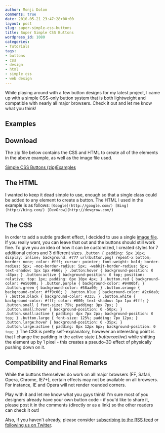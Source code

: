 ```yaml
---
author: Monji Dolon
comments: true
date: 2010-05-21 23:47:28+00:00
layout: post
slug: super-simple-css-buttons
title: Super Simple CSS Buttons
wordpress_id: 1080
categories:
- Tutorials
tags:
- buttons
- css
- design
- html
- simple css
- web design
---
```


While playing around with a few button designs for my latest project, I came up with a simple CSS-only button system that is both lightweight and compatible with nearly all major browsers.  Check it out and let me know what you think!



## Examples





## Download


The zip file below contains the CSS and HTML to create all of the elements in the above example, as well as the image file used.


[Simple CSS Buttons (zip)](http://devgrow.com/examples/cssbuttons/cssbuttons.zip)[Examples](http://devgrow.com/examples/cssbuttons/)




## The HTML


I wanted to keep it dead simple to use, enough so that a single class could be added to any element to create a button.  The HTML I used in the example is as follows:
`
[Google](http://google.com/)
[Bing](http://bing.com/)
[DevGrow](http://devgrow.com/)
`



## The CSS


In order to add a subtle gradient effect, I decided to use a single [image file](http://devgrow.com/examples/cssbuttons/button.png).  If you really want, you can leave that out and the buttons should still work fine.  To give you an idea of how it can be customized, I created styles for 7 additional colors and 3 different sizes.
`
.button {
	padding: 5px 10px;
	display: inline;
	background: #777 url(button.png) repeat-x bottom;
	border: none;
	color: #fff;
	cursor: pointer;
	font-weight: bold;
	border-radius: 5px;
	-moz-border-radius: 5px;
	-webkit-border-radius: 5px;
	text-shadow: 1px 1px #666;
	}
.button:hover {
	background-position: 0 -48px;
	}
.button:active {
	background-position: 0 top;
	position: relative;
	top: 1px;
	padding: 6px 10px 4px;
	}
.button.red { background-color: #e50000; }
.button.purple { background-color: #9400bf; }
.button.green { background-color: #58aa00; }
.button.orange { background-color: #ff9c00; }
.button.blue { background-color: #2c6da0; }
.button.black { background-color: #333; }
.button.white { background-color: #fff; color: #000; text-shadow: 1px 1px #fff; }
.button.small { font-size: 75%; padding: 3px 7px; }
.button.small:hover { background-position: 0 -50px; }
.button.small:active { padding: 4px 7px 2px; background-position: 0 top; }
.button.large { font-size: 125%; padding: 7px 12px; }
.button.large:hover { background-position: 0 -35px; }
.button.large:active { padding: 8px 12px 6px; background-position: 0 top; }
`
The CSS is pretty self-explanatory, however an interesting point is that I change the padding in the active state (_.button:active_) while shifting the element up by 1 pixel - this creates a pseudo-3D effect of physically pushing down on it.



## Compatibility and Final Remarks


While the buttons themselves do work on all major browsers (FF, Safari, Opera, Chrome, IE7+), certain effects may not be available on all browsers.  For instance, IE and Opera will not render rounded corners.

Play with it and let me know what you guys think!  I'm sure most of you designers already have your own button code - if you'd like to share it, please post it in the comments (directly or as a link) so the other readers can check it out!

Also, if you haven't already, please consider [subscribing to the RSS feed](http://feeds.feedburner.com/devgrow) or [following us on Twitter](http://twitter.com/ThinkDevGrow).
